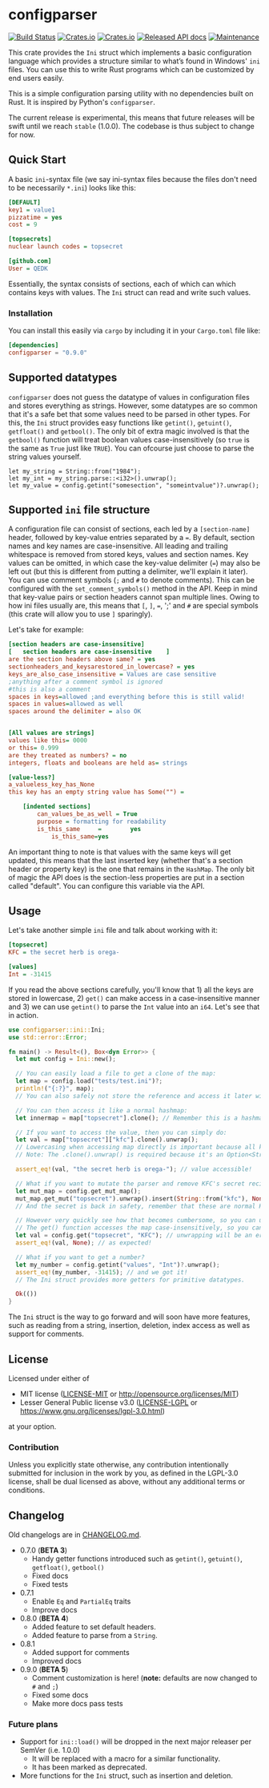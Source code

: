# configparser
[![Build Status](https://travis-ci.com/QEDK/configparser-rs.svg?branch=master)](https://travis-ci.com/QEDK/configparser-rs) [![Crates.io](https://img.shields.io/crates/l/configparser?color=black)](LICENSE-MIT) [![Crates.io](https://img.shields.io/crates/v/configparser?color=black)](https://crates.io/crates/configparser) [![Released API docs](https://docs.rs/configparser/badge.svg)](https://docs.rs/configparser) [![Maintenance](https://img.shields.io/maintenance/yes/2020)](https://github.com/QEDK/configparser-rs)

This crate provides the `Ini` struct which implements a basic configuration language which provides a structure similar to what’s found in Windows' `ini` files. You can use this to write Rust programs which can be customized by end users easily.

This is a simple configuration parsing utility with no dependencies built on Rust. It is inspired by Python's `configparser`.

The current release is experimental, this means that future releases will be swift until we reach `stable` (1.0.0).
The codebase is thus subject to change for now.

## Quick Start

A basic `ini`-syntax file (we say ini-syntax files because the files don't need to be necessarily `*.ini`) looks like this:
```INI
[DEFAULT]
key1 = value1
pizzatime = yes
cost = 9

[topsecrets]
nuclear launch codes = topsecret

[github.com]
User = QEDK
```
Essentially, the syntax consists of sections, each of which can which contains keys with values. The `Ini` struct can read and write such values.

### Installation
You can install this easily via `cargo` by including it in your `Cargo.toml` file like:
```TOML
[dependencies]
configparser = "0.9.0"
```

## Supported datatypes
`configparser` does not guess the datatype of values in configuration files and stores everything as strings. However, some datatypes are so common
that it's a safe bet that some values need to be parsed in other types. For this, the `Ini` struct provides easy functions like `getint()`, `getuint()`,
`getfloat()` and `getbool()`. The only bit of extra magic involved is that the `getbool()` function will treat boolean values case-insensitively (so
`true` is the same as `True` just like `TRUE`). You can ofcourse just choose to parse the string values yourself.
```ignore,rust
let my_string = String::from("1984");
let my_int = my_string.parse::<i32>().unwrap();
let my_value = config.getint("somesection", "someintvalue")?.unwrap();
```

## Supported `ini` file structure
A configuration file can consist of sections, each led by a `[section-name]` header, followed by key-value entries separated by a `=`. By default, section names and key names are case-insensitive. All leading and trailing whitespace is removed from stored keys, values and section names.
Key values can be omitted, in which case the key-value delimiter (`=`) may also be left out (but this is different from putting a delimiter, we'll
explain it later). You can use comment symbols (`;` and `#` to denote comments). This can be configured with the `set_comment_symbols()` method in the
API. Keep in mind that key-value pairs or section headers cannot span multiple lines.
Owing to how ini files usually are, this means that `[`, `]`, `=`, ';' and `#` are special symbols (this crate will allow you to use `]` sparingly).

Let's take for example:
```INI
[section headers are case-insensitive]
[   section headers are case-insensitive    ]
are the section headers above same? = yes
sectionheaders_and_keysarestored_in_lowercase? = yes
keys_are_also_case_insensitive = Values are case sensitive
;anything after a comment symbol is ignored
#this is also a comment
spaces in keys=allowed ;and everything before this is still valid!
spaces in values=allowed as well
spaces around the delimiter = also OK


[All values are strings]
values like this= 0000
or this= 0.999
are they treated as numbers? = no
integers, floats and booleans are held as= strings

[value-less?]
a_valueless_key_has_None
this key has an empty string value has Some("") =

    [indented sections]
        can_values_be_as_well = True
        purpose = formatting for readability
        is_this_same     =        yes
            is_this_same=yes
```
An important thing to note is that values with the same keys will get updated, this means that the last inserted key (whether that's a section header
or property key) is the one that remains in the `HashMap`.
The only bit of magic the API does is the section-less properties are put in a section called "default". You can configure this variable via the API.

## Usage
Let's take another simple `ini` file and talk about working with it:
```INI
[topsecret]
KFC = the secret herb is orega-

[values]
Int = -31415
```
If you read the above sections carefully, you'll know that 1) all the keys are stored in lowercase, 2) `get()` can make access in a case-insensitive
manner and 3) we can use `getint()` to parse the `Int` value into an `i64`. Let's see that in action.

```rust
use configparser::ini::Ini;
use std::error::Error;

fn main() -> Result<(), Box<dyn Error>> {
  let mut config = Ini::new();

  // You can easily load a file to get a clone of the map:
  let map = config.load("tests/test.ini")?;
  println!("{:?}", map);
  // You can also safely not store the reference and access it later with get_map_ref() or get a clone with get_map()

  // You can then access it like a normal hashmap:
  let innermap = map["topsecret"].clone(); // Remember this is a hashmap!

  // If you want to access the value, then you can simply do:
  let val = map["topsecret"]["kfc"].clone().unwrap();
  // Lowercasing when accessing map directly is important because all keys are stored in lower-case!
  // Note: The .clone().unwrap() is required because it's an Option<String> type.

  assert_eq!(val, "the secret herb is orega-"); // value accessible!

  // What if you want to mutate the parser and remove KFC's secret recipe? Just use get_mut_map():
  let mut_map = config.get_mut_map();
  mut_map.get_mut("topsecret").unwrap().insert(String::from("kfc"), None);
  // And the secret is back in safety, remember that these are normal HashMap functions chained for convenience.

  // However very quickly see how that becomes cumbersome, so you can use the handy get() function from Ini
  // The get() function accesses the map case-insensitively, so you can use uppercase as well:
  let val = config.get("topsecret", "KFC"); // unwrapping will be an error because we just emptied it!
  assert_eq!(val, None); // as expected!

  // What if you want to get a number?
  let my_number = config.getint("values", "Int")?.unwrap();
  assert_eq!(my_number, -31415); // and we got it!
  // The Ini struct provides more getters for primitive datatypes.

  Ok(())
}
```
The `Ini` struct is the way to go forward and will soon have more features, such as reading from a string, insertion, deletion, index access
as well as support for comments.

## License

Licensed under either of

 * MIT license ([LICENSE-MIT](LICENSE-MIT) or http://opensource.org/licenses/MIT)
 * Lesser General Public license v3.0 ([LICENSE-LGPL](LICENSE-LGPL) or https://www.gnu.org/licenses/lgpl-3.0.html)

at your option.

### Contribution

Unless you explicitly state otherwise, any contribution intentionally submitted
for inclusion in the work by you, as defined in the LGPL-3.0 license, shall be dual licensed as above, without any
additional terms or conditions.

## Changelog

Old changelogs are in [CHANGELOG.md](CHANGELOG.md).
- 0.7.0 (**BETA 3**)
  - Handy getter functions introduced such as `getint()`, `getuint()`, `getfloat()`, `getbool()`
  - Fixed docs
  - Fixed tests
- 0.7.1
  - Enable `Eq` and `PartialEq` traits
  - Improve docs
- 0.8.0 (**BETA 4**)
  - Added feature to set default headers.
  - Added feature to parse from a `String`.
- 0.8.1
  - Added support for comments
  - Improved docs
- 0.9.0 (**BETA 5**)
  - Comment customization is here! (**note:** defaults are now changed to `#` and `;`)
  - Fixed some docs
  - Make more docs pass tests

### Future plans

- Support for `ini::load()` will be dropped in the next major releaser per SemVer (i.e. 1.0.0)
  - It will be replaced with a macro for a similar functionality.
  - It has been marked as deprecated.
- More functions for the `Ini` struct, such as insertion and deletion.
